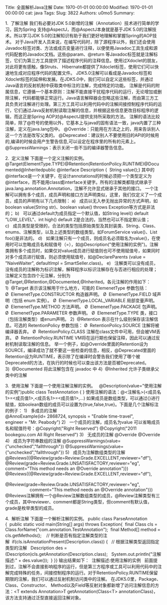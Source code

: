 Title: 全面解析Java注解
Date: 1970-01-01 00:00:00
Modified: 1970-01-01 00:00:00
cat: java
Tags: 
Slug: 3822
Authors: u0mo5 
Summary: 

1.  了解注解
我们有必要对JDK 5.0新增的注解（Annotation）技术进行简单的学习，因为Spring 支持@AspectJ，而@AspectJ本身就是基于JDK 5.0的注解技术。所以学习JDK 5.0的注解知识有助于我们更好地理解和掌握Spring的AOP技术。
对于Java开发人员来说，在编写代码时，除了源程序以外，我们还会使用 Javadoc标签对类、方法或成员变量进行注释，以便使用Javadoc工具生成和源代码配套的Javadoc文档。这些@param、@return 等Javadoc标签就是注解标签，它们为第三方工具提供了描述程序代码的注释信息。使用过Xdoclet的朋友，对此将更有感触，像Struts、 Hibernate都提供了Xdoclet标签，使用它们可以快速地生成对应程序代码的配置文件。
JDK5.0注解可以看成是Javadoc标签和Xdoclet标签的延伸和发展。在JDK5.0中，我们可以自定义这些标签，并通过Java语言的反射机制中获取类中标注的注解，完成特定的功能。
注解是代码的附属信息，它遵循一个基本原则：注解不能直接干扰程序代码的运行，无论增加或删除注解，代码都能够正常运行。Java语言解释器会忽略这些注解，而由第三方工具负责对注解进行处理。第三方工具可以利用代码中的注解间接控制程序代码的运行，它们通过Java反射机制读取注解的信息，并根据这些信息更改目标程序的逻辑，而这正是Spring AOP对@AspectJ提供支持所采取的方法。
注解的语法比较简单，除了@符号的使用以外，它基本上与java的固有语法一致，java内置了三种注解，定义在java.lang包中。
@Override：只能用在方法之上的，用来告诉别人这一个方法是改写父类的。
@Deprecated：建议别人不要使用旧的API的时候用的,编译的时候会用产生警告信息,可以设定在程序里的所有的元素上。
@SuppressWarnings：表示关闭一些不当的编译器警告信息。

2.  定义注解
下面是一个定义注解的实例。
@Target(ElementType.TYPE)@Retention(RetentionPolicy.RUNTIME)@Documented@Inheritedpublic @interface Description {  String value();}
其中的@interface是一个关键字，在设计annotations的时候必须把一个类型定义为@interface，而不能用class或interface关键字。所有的注解类都隐式继承于 java.lang.annotation.Annotation，注解不允许显式继承于其他的接口。
一个注解可以拥有多个成员，成员声明和接口方法声明类似，这里，我们仅定义了一个成员，成员的声明有以下几点限制：
a)   成员以无入参无抛出异常的方式声明，如boolean value(String str)、boolean value() throws Exception等方式是非法的；
b)   可以通过default为成员指定一个默认值，如String level() default "LOW_LEVEL"、int high() default 2是合法的，当然也可以不指定默认值；
c)   成员类型是受限的，合法的类型包括原始类型及其封装类、String、Class、enums、注解类型，以及上述类型的数组类型。如ForumService value()、List foo()是非法的。
d)   如果注解只有一个成员，则成员名必须取名为value()，在使用时可以忽略成员名和赋值号（=），如@Description("使用注解的实例")。注解类拥有多个成员时，如果仅对value成员进行赋值则也可不使用赋值号，如果同时对多个成员进行赋值，则必须使用赋值号，如@DeclareParents (value = "NaiveWaiter", defaultImpl = SmartSeller.class)。
e)   注解类可以没有成员，没有成员的注解称为标识注解，解释程序以标识注解存在与否进行相应的处理；
注解定义包含四个元注解，分别为@Target,@Retention,@Documented,@Inherited。各元注解的作用如下：
1)  @Target
表示该注解用于什么地方，可能的 ElemenetType 参数包括：
Ø  ElemenetType.CONSTRUCTOR 构造器声明。
Ø  ElemenetType.FIELD 域声明（包括 enum 实例）。
Ø  ElemenetType.LOCAL_VARIABLE 局部变量声明。
Ø  ElemenetType.METHOD 方法声明。
Ø  ElemenetType.PACKAGE 包声明。
Ø  ElemenetType.PARAMETER 参数声明。
Ø  ElemenetType.TYPE 类，接口（包括注解类型）或enum声明。
2)  @Retention
表示在什么级别保存该注解信息。可选的 RetentionPolicy 参数包括：
Ø  RetentionPolicy.SOURCE 注解将被编译器丢弃。
Ø  RetentionPolicy.CLASS 注解在class文件中可用，但会被VM丢弃。
Ø  RetentionPolicy.RUNTIME VM将在运行期也保留注释，因此可以通过反射机制读取注解的信息。
举一个例子，如@Override里面的Retention设为SOURCE，编译成功了就不要这一些检查的信息，相反，@Deprecated里面的Retention设为RUNTIME，表示除了在编译时会警告我们使用了哪个被 Deprecated的方法，在执行的时候也可以查出该方法是否被Deprecated。
3)  @Documented
将此注解包含在 javadoc 中
4)  @Inherited
允许子类继承父类中的注解

3.  使用注解
下面是一个使用注解注解的实例。
 
@Description(value="使用注解的实例")public class TestAnnotation {
}
使用注解的语法：@&lt;注解名&gt;(&lt;成员名1&gt;=&lt;成员值1&gt;,&lt;成员名1&gt;=&lt;成员值1&gt;,...)
如果成员是数组类型，可以通过{}进行赋值，如boolean数组的成员可以设置为{true,false,true}。下面是几个注解标注的例子：
1)   多成员的注解
@AnnoExample(id= 2868724, synopsis = "Enable time-travel", engineer = "Mr. Peabody")
2)   一个成员的注解，成员名为value
可以省略成员名和赋值符号：@Copyright("Right Reserved")
@Copyright("2011 bookegou.com All Right Reserved")
3)   无成员的注解
@Override
@Override
4)   成员为字符串数组的注解
@SuppressWarnings(value={"unchecked","fallthrough"})
@SuppressWarnings(value={"unchecked","fallthrough"})
5)   成员为注解数组类型的注解
@Reviews({@Review(grade=Review.Grade.EXCELLENT,reviewer="df"),
@Review(grade=Review.Grade.UNSATISFACTORY,reviewer="eg", 
comment="This method needs an @Override annotation")})
@Reviews({@Review(grade=Review.Grade.EXCELLENT,reviewer="df"),     
           @Review(grade=Review.Grade.UNSATISFACTORY,reviewer="eg",             
                    comment="This method needs an @Override annotation")})
@Reviews注解拥有一个@Review注解数组类型的成员，@Review注解类型有三个成员，其中reviewer、comment都是String类型，但comment有默认值，grade是枚举类型的成员。

4.  解析注解
下面是一个解析注解的实例。
public class ParseAnnotation {  public static void main(String[] args) throws Exception{  final Class cls = Class.forName("com.annotation.TestAnnotation");  final Method[] method = cls.getMethods();    // 判断是否有指定注解类型的注解  if(cls.isAnnotationPresent(Description.class)) {   // 根据注解类型返回指定类型的注解   Description des = (Description)cls.getAnnotation(Description.class);   System.out.println("注解描述:" + des.value());  } }}
输出结果如下：
 注解描述:使用注解的实例
 
前面提到过，注解不会直接影响程序的运行，但是第三方程序或工具可以利用代码中的注解完成特殊的任务，间接控制程序的运行。对于RetentionPolicy.RUNTIME保留期限的注解，我们可以通过反射机制访问类中的注解。
在JDK5.0里，Package、Class、Constructor、 Method以及Field等反射对象都新增了访问注解信息的方法：&lt;T extends Annotation&gt;T getAnnotation(Class&lt;T&gt; annotationClass)，该方法支持通过泛型直接返回注解对象。 
